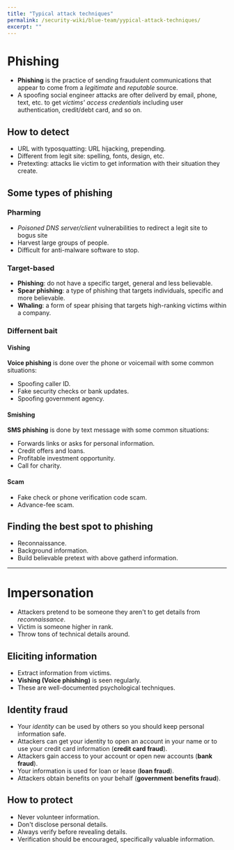 ```yaml
---
title: "Typical attack techniques"
permalink: /security-wiki/blue-team/yypical-attack-techniques/
excerpt: ""
---
```


# Phishing

- **Phishing** is the practice of sending fraudulent communications that appear to come from a *legitimate* and *reputable* source.
- A spoofing social engineer attacks are ofter deliverd by email, phone, text, etc. to get *victims' access credentials* including user authentication, credit/debt card, and so on.

## How to detect

- URL with typosquatting: URL hijacking, prepending.
- Different from legit site: spelling, fonts, design, etc.
- Pretexting: attacks lie victim to get information with their situation they create.

## Some types of phishing

### Pharming

- *Poisoned DNS server/client* vulnerabilities to redirect a legit site to bogus site
- Harvest large groups of people.
- Difficult for anti-malware software to stop.

### Target-based

- **Phishing**: do not have a specific target, general and less believable.
- **Spear phishing**: a type of phishing that targets individuals, specific and more believable.
- **Whaling**: a form of spear phising that targets high-ranking victims within a company.

### Differnent bait

#### Vishing

**Voice phishing** is done over the phone or voicemail with some common situations:

- Spoofing caller ID.
- Fake security checks or bank updates.
- Spoofing government agency.

#### Smishing

**SMS phishing** is done by text message with some common situations:

- Forwards links or asks for personal information.
- Credit offers and loans.
- Profitable investment opportunity.
- Call for charity.

#### Scam

- Fake check or phone verification code scam.
- Advance-fee scam.

## Finding the best spot to phishing

- Reconnaissance.
- Background information.
- Build believable pretext with above gatherd information.

---

# Impersonation

- Attackers pretend to be someone they aren't to get details from *reconnaissance*.
- Victim is someone higher in rank.
- Throw tons of technical details around.

## Eliciting information

- Extract information from victims.
- **Vishing (Voice phishing)** is seen regularly.
- These are well-documented psychological techniques.

## Identity fraud

- Your *identity* can be used by others so you should keep personal information safe.
- Attackers can get your identity to open an account in your name or to use your credit card information (**credit card fraud**).
- Attackers gain access to your account or open new accounts (**bank fraud**).
- Your information is used for loan or lease (**loan fraud**).
- Attackers obtain benefits on your behalf (**government benefits fraud**).

## How to protect

- Never volunteer information.
- Don't disclose personal details.
- Always verify before revealing details.
- Verification should be encouraged, specifically valuable information.

